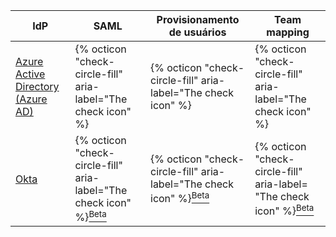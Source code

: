 | IdP                                                                                                                                                                                                               | SAML                                                                                                                                                                                                                                                     | Provisionamento de usuários                                                                                                                                                                                                                              | Team mapping                                                                                                                                                                                                |
| ----------------------------------------------------------------------------------------------------------------------------------------------------------------------------------------------------------------- | -------------------------------------------------------------------------------------------------------------------------------------------------------------------------------------------------------------------------------------------------------- | -------------------------------------------------------------------------------------------------------------------------------------------------------------------------------------------------------------------------------------------------------- | ----------------------------------------------------------------------------------------------------------------------------------------------------------------------------------------------------------- |
| [Azure Active Directory (Azure AD)](/admin/authentication/configuring-authentication-and-provisioning-with-your-identity-provider/configuring-authentication-and-provisioning-for-your-enterprise-using-azure-ad) | {% octicon "check-circle-fill" aria-label="The check icon" %}                                                                                                                                                                                            | {% octicon "check-circle-fill" aria-label="The check icon" %}                                                                                                                                                                                            | {% octicon "check-circle-fill" aria-label="The check icon" %}
| [Okta](/admin/authentication/configuring-authentication-and-provisioning-with-your-identity-provider/configuring-authentication-and-provisioning-for-your-enterprise-using-okta)                                  | {% octicon "check-circle-fill" aria-label="The check icon" %}[<sup>Beta</sup>](/admin/authentication/configuring-authentication-and-provisioning-with-your-identity-provider/configuring-authentication-and-provisioning-for-your-enterprise-using-okta) | {% octicon "check-circle-fill" aria-label="The check icon" %}[<sup>Beta</sup>](/admin/authentication/configuring-authentication-and-provisioning-with-your-identity-provider/configuring-authentication-and-provisioning-for-your-enterprise-using-okta) | {% octicon "check-circle-fill" aria-label= "The check icon" %}[<sup>Beta</sup>](/admin/authentication/configuring-authentication-and-provisioning-with-your-identity-provider/mapping-okta-groups-to-teams) |